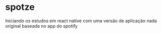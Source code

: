 # spotze
Iniciando os estudos em react native com uma versão de aplicação nada original baseada no app do spotify
